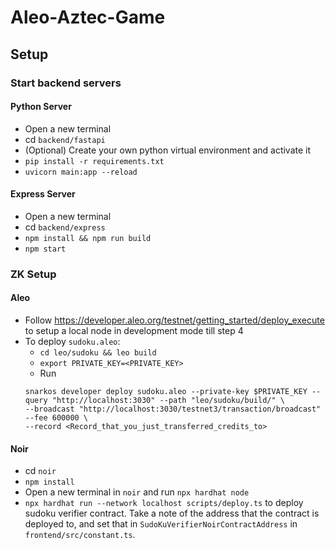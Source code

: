 # Aleo-Aztec-Game

## Setup
### Start backend servers
#### Python Server
- Open a new terminal 
- cd `backend/fastapi`
- (Optional) Create your own python virtual environment and activate it
- `pip install -r requirements.txt`
- `uvicorn main:app --reload`

#### Express Server
- Open a new terminal 
- cd `backend/express`
- `npm install && npm run build`
- `npm start`


### ZK Setup
#### Aleo
- Follow https://developer.aleo.org/testnet/getting_started/deploy_execute to setup a local node in development mode till step 4
- To deploy `sudoku.aleo`:
    - `cd leo/sudoku && leo build`
    - `export PRIVATE_KEY=<PRIVATE_KEY>`
    - Run
    ```
    snarkos developer deploy sudoku.aleo --private-key $PRIVATE_KEY --query "http://localhost:3030" --path "leo/sudoku/build/" \
    --broadcast "http://localhost:3030/testnet3/transaction/broadcast" --fee 600000 \
    --record <Record_that_you_just_transferred_credits_to>
    ```
#### Noir
- cd `noir`
- `npm install`
- Open a new terminal in `noir` and run `npx hardhat node`
- `npx hardhat run --network localhost scripts/deploy.ts` to deploy sudoku verifier contract. Take a note of the address that the contract is deployed to, and set that in `SudoKuVerifierNoirContractAddress` in `frontend/src/constant.ts`.


